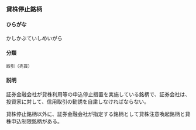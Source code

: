 <div style="display:none;">

## [あ行](securities-terms?id=あ行)
## [か行](securities-terms?id=か行)

</div>

### 貸株停止銘柄

#### ひらがな

かしかぶていしめいがら

#### 分類

`取引（売買）`

#### 説明

証券金融会社が貸株利用等の申込停止措置を実施している銘柄で、証券会社は、投資家に対して、信用取引の勧誘を自粛しなければならない。
 
貸株停止銘柄以外に、証券金融会社が指定する銘柄として貸株注意喚起銘柄と貸株申込制限銘柄がある。

<div style="display:none;">

## [さ行](securities-terms?id=さ行)
## [た行](securities-terms?id=た行)
## [な行](securities-terms?id=な行)
## [は行](securities-terms?id=は行)
## [ま行](securities-terms?id=ま行)
## [や行](securities-terms?id=や行)
## [ら行](securities-terms?id=ら行)
## [わ行](securities-terms?id=わ行)
## [英数字・記号](securities-terms?id=英数字・記号)

</div>

